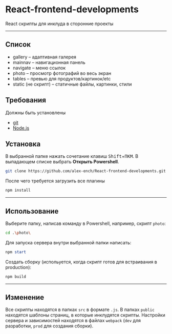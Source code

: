 # React-frontend-developments

React скрипты для инклуда в сторонние проекты
____

## Список

- gallery – адаптивная галерея
- mainnav – навигационная панель
- navigate – меню ссылок
- photo – просмотр фотографий во весь экран
- tables – превью для продуктов/картинок/etc
- static (не скрипт) – статичные файлы, картинки, стили 

## Требования

Должны быть установлены
- [git](https://git-scm.com/download/win)
- [Node.js](https://nodejs.org/en/download/)

## Установка

В выбранной папке нажать сочетание клавиш <kbd>Shift</kbd>+<kbd>ПКМ</kbd>. В выпадающем списке выбрать **Открыть Powershell**.

```bash
git clone https://github.com/alex-ench/React-frontend-developments.git
```

После чего требуется загрузить все плагины

```bash
npm install
```
____
## Использование

Выберите папку, написав команду в Powershell, например, скрипт `photo`:

```bash
cd .\photo\
```

Для запуска сервера внутри выбранной папки написать:

```powershell
npm start
```
Создать сборку (испольуется, когда скрипт готов для встраивания в production):

```powershell
npm build
```
___

## Изменение
Все скрипты находятся в папках `src` в формате `.js`. В папках `public` находятся шаблоны страниц, в которые инклудятся скрипты.
Настройки сервера и зависимостей находятся в файлах `webpack` (`dev` для разработки, `prod` для создания сборки).